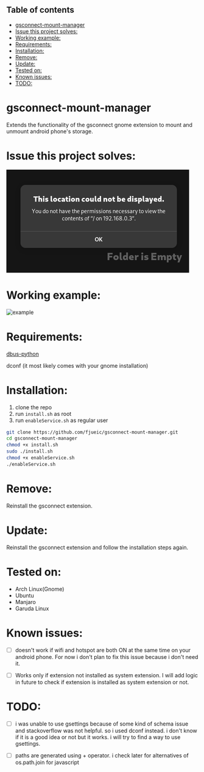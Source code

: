 ## Table of contents
- [gsconnect-mount-manager](#gsconnect-mount-manager)
- [Issue this project solves:](#issue-this-project-solves)
- [Working example:](#working-example)
- [Requirements:](#requirements)
- [Installation:](#installation)
- [Remove:](#remove)
- [Update:](#update)
- [Tested on:](#tested-on)
- [Known issues:](#known-issues)
- [TODO:](#todo)

# gsconnect-mount-manager
Extends the functionality of the gsconnect gnome extension to mount and unmount android phone's storage.

# Issue this project solves:
![error](./error.png)

# Working example:
![example](./example.gif)


# Requirements:
[dbus-python](https://archlinux.org/packages/extra/x86_64/dbus-python/)

dconf (it most likely comes with your gnome installation)

# Installation:
1. clone the repo
2. run `install.sh` as root
3. run `enableService.sh` as regular user

```bash
git clone https://github.com/fjueic/gsconnect-mount-manager.git
cd gsconnect-mount-manager
chmod +x install.sh
sudo ./install.sh
chmod +x enableService.sh
./enableService.sh
```

# Remove:
Reinstall the gsconnect extension.

# Update:
Reinstall the gsconnect extension and follow the installation steps again.

# Tested on:
- Arch Linux(Gnome)
- Ubuntu
- Manjaro
- Garuda Linux

# Known issues:
- [ ] doesn't work if wifi and hotspot are both ON at the same time on your android phone. For now i don't plan to fix this issue because i don't need it.

- [ ] Works only if extension not installed as system extension. I will add logic in future to check if extension is installed as system extension or not.

# TODO:
- [ ] i was unable to use gsettings because of some kind of schema issue and stackoverflow was not helpful. so i used dconf instead. i don't know if it is a good idea or not but it works. i will try to find a way to use gsettings.

- [ ] paths are generated using + operator. i check later for alternatives of os.path.join for javascript